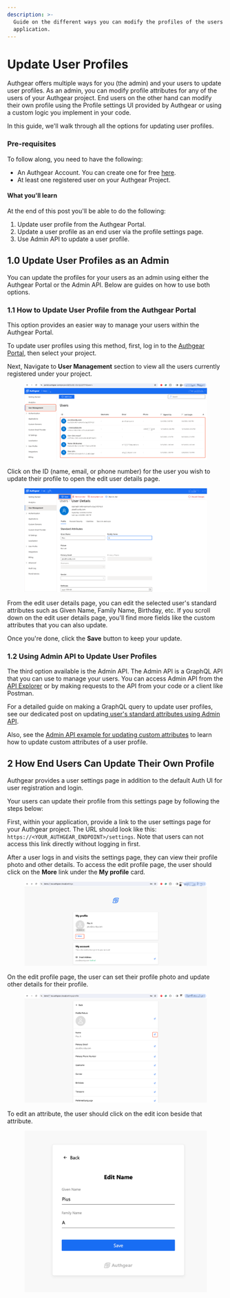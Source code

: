```yaml
---
description: >-
  Guide on the different ways you can modify the profiles of the users of your
  application.
---
```


# Update User Profiles

Authgear offers multiple ways for you (the admin) and your users to update user profiles. As an admin, you can modify profile attributes for any of the users of your Authgear project. End users on the other hand can modify their own profile using the Profile settings UI provided by Authgear or using a custom logic you implement in your code.

In this guide, we'll walk through all the options for updating user profiles.

### &#x20;Pre-requisites

To follow along, you need to have the following:

* An Authgear Account. You can create one for free [here](https://accounts.portal.authgear.com/signup).
* At least one registered user on your Authgear Project.

#### What you'll learn

At the end of this post you'll be able to do the following:

1. Update user profile from the Authgear Portal.
2. Update a user profile as an end user via the profile settings page.
3. Use Admin API to update a user profile.

## 1.0 Update User Profiles as an Admin

You can update the profiles for your users as an admin using either the Authgear Portal or the Admin API. Below are guides on how to use both options.

### 1.1 How to Update User Profile from the Authgear Portal

This option provides an easier way to manage your users within the Authgear Portal.&#x20;

To update user profiles using this method, first, log in to the [Authgear Portal](https://portal.authgear.com/), then select your project.

Next, Navigate to **User Management** section to view all the users currently registered under your project.

<figure><img src="../../../.gitbook/assets/authgear-users-list.png" alt=""><figcaption></figcaption></figure>

Click on the ID (name, email, or phone number) for the user you wish to update their profile to open the edit user details page.

<figure><img src="../../../.gitbook/assets/authgear-user-edit.png" alt=""><figcaption></figcaption></figure>

From the edit user details page, you can edit the selected user's standard attributes such as Given Name, Family Name, Birthday, etc. If you scroll down on the edit user details page, you'll find more fields like the custom attributes that you can also update.

Once you're done, click the **Save** button to keep your update.

### 1.2 Using Admin API to Update User Profiles

The third option available is the Admin API. The Admin API is a GraphQL API that you can use to manage your users. You can access Admin API from the [API Explorer](https://docs.authgear.com/reference/apis/admin-api#api-explorer) or by making requests to the API from your code or a client like Postman.

For a detailed guide on making a GraphQL query to update user profiles, see our dedicated post on updating[ user's standard attributes using Admin API](https://docs.authgear.com/reference/apis/admin-api/api-examples/update-users-standard-attributes).

Also, see the [Admin API example for updating custom attributes](https://docs.authgear.com/reference/apis/admin-api/api-queries-and-mutations#id-2.20.-updateuser) to learn how to update custom attributes of a user profile.

## 2 How End Users Can Update Their Own Profile

Authgear provides a user settings page in addition to the default Auth UI for user registration and login.

Your users can update their profile from this settings page by following the steps below:

First, within your application, provide a link to the user settings page for your Authgear project. The URL should look like this: `https://<YOUR_AUTHGEAR_ENDPOINT>/settings`. Note that users can not access this link directly without logging in first.

After a user logs in and visits the settings page, they can view their profile photo and other details. To access the edit profile page, the user should click on the **More** link under the **My profile** card.

<figure><img src="../../../.gitbook/assets/authgear-ui-settings.png" alt=""><figcaption></figcaption></figure>

On the edit profile page, the user can set their profile photo and update other details for their profile.

<figure><img src="../../../.gitbook/assets/authgear-ui-settings-profile.png" alt=""><figcaption></figcaption></figure>

To edit an attribute, the user should click on the edit icon beside that attribute.

<figure><img src="../../../.gitbook/assets/authgear-ui-profile-name.png" alt=""><figcaption></figcaption></figure>

###
